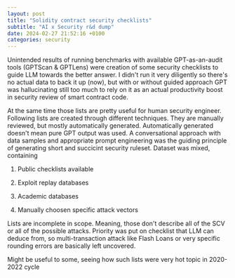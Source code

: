 ```yaml
---
layout: post
title: "Solidity contract security checklists"
subtitle: "AI x Security r&d dump"
date: 2024-02-27 21:52:16 +0100
categories: security
---
```


Unintended results of running benchmarks with available GPT-as-an-audit tools (GPTScan & GPTLens) were creation of some security checklists to guide LLM towards the better answer. I didn't run it very diligently so there's no actual data to back it up (now), but with or without guided approach GPT was hallucinating still too much to rely on it as an actual productivity boost in security review of smart contract code.

At the same time those lists are pretty useful for human security engineer. Following lists are created through different techniques. They are manually reviewed, but mostly automatically generated. Automatically generated doesn't mean pure GPT output was used. A conversational approach with data samples and appropriate prompt engineering was the guiding principle of generating short and succicint security ruleset. Dataset was mixed, containing

1) Public checklists available

2) Exploit replay databases

3) Academic databases

4) Manually choosen specific attack vectors

Lists are incomplete in scope. Meaning, those don't describe all of the SCV or all of the possible attacks. Priority was put on checklist that LLM can deduce from, so multi-transaction attack like Flash Loans or very specific rounding errors are basically left uncovered.

Might be useful to some, seeing how such lists were very hot topic in 2020-2022 cycle